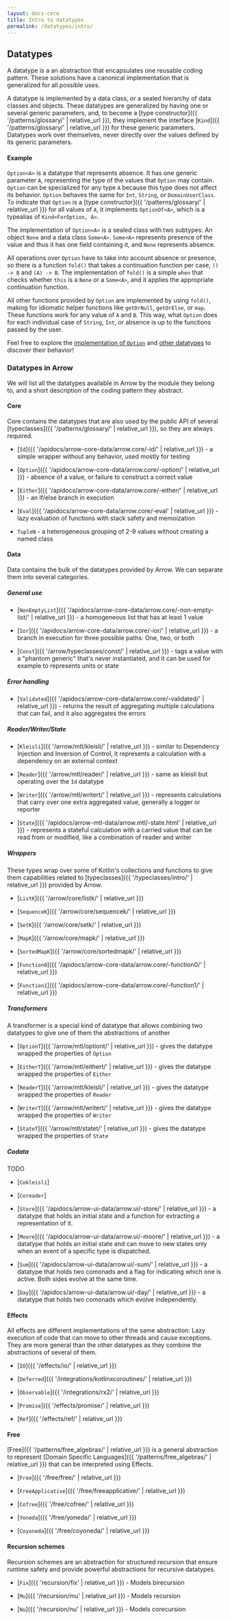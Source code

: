 ```yaml
---
layout: docs-core
title: Intro to datatypes
permalink: /datatypes/intro/
---
```


## Datatypes




A datatype is a an abstraction that encapsulates one reusable coding pattern.
These solutions have a canonical implementation that is generalized for all possible uses.

A datatype is implemented by a data class, or a sealed hierarchy of data classes and objects.
These datatypes are generalized by having one or several generic parameters,
and, to become a [type constructor]({{ '/patterns/glossary/' | relative_url }}), they implement the interface [`Kind`]({{ '/patterns/glossary/' | relative_url }}) for these generic parameters.
Datatypes work over themselves, never directly over the values defined by its generic parameters.

#### Example

`Option<A>` is a datatype that represents absence.
It has one generic parameter `A`, representing the type of the values that `Option` may contain.
`Option` can be specialized for any type `A` because this type does not affect its behavior.
`Option` behaves the same for `Int`, `String`, or `DomainUserClass`.
To indicate that `Option` is a [type constructor]({{ '/patterns/glossary/' | relative_url }}) for all values of `A`, it implements `OptionOf<A>`, which is a typealias of `Kind<ForOption, A>`.

The implementation of `Option<A>` is a sealed class with two subtypes: An object `None` and a data class `Some<A>`.
`Some<A>` represents presence of the value and thus it has one field containing it, and `None` represents absence.

All operations over `Option` have to take into account absence or presence,
so there is a function `fold()` that takes a continuation function per case, `() -> B` and `(A) -> B`.
The implementation of `fold()` is a simple `when` that checks whether `this` is a `None` or a `Some<A>`, and it applies the appropriate continuation function.

All other functions provided by `Option` are implemented by using `fold()`, making for idiomatic helper functions like `getOrNull`, `getOrElse`, or `map`. These functions work for any value of `A` and `B`. This way, what `Option` does for each individual case of `String`, `Int`, or absence is up to the functions passed by the user.

Feel free to explore the [implementation of `Option`](https://github.com/arrow-kt/arrow-core/blob/master/arrow-core/arrow-core/src/main/kotlin/arrow/core/extensions/option.kt) and [other datatypes](https://github.com/arrow-kt/arrow/tree/master/modules/core/arrow-core-data/src/main/kotlin/arrow/core) to discover their behavior!

### Datatypes in Arrow

We will list all the datatypes available in Arrow by the module they belong to, and a short description of the coding pattern they abstract.

#### Core

Core contains the datatypes that are also used by the public API of several [typeclasses]({{ '/patterns/glossary/' | relative_url }}),
so they are always required.

- [`Id`]({{ '/apidocs/arrow-core-data/arrow.core/-id/' | relative_url }}) - a simple wrapper without any behavior, used mostly for testing

- [`Option`]({{ '/apidocs/arrow-core-data/arrow.core/-option/' | relative_url }}) - absence of a value, or failure to construct a correct value

- [`Either`]({{ '/apidocs/arrow-core-data/arrow.core/-either/' | relative_url }}) - an if/else branch in execution

- [`Eval`]({{ '/apidocs/arrow-core-data/arrow.core/-eval' | relative_url }}) - lazy evaluation of functions with stack safety and memoization

- `TupleN` - a heterogeneous grouping of 2-9 values without creating a named class

#### Data

Data contains the bulk of the datatypes provided by Arrow. We can separate them into several categories.

##### General use

- [`NonEmptyList`]({{ '/apidocs/arrow-core-data/arrow.core/-non-empty-list/' | relative_url }}) - a homogeneous list that has at least 1 value

- [`Ior`]({{ '/apidocs/arrow-core-data/arrow.core/-ior/' | relative_url }}) - a branch in execution for three possible paths: One, two, or both

- [`Const`]({{ '/arrow/typeclasses/const/' | relative_url }}) - tags a value with a "phantom generic" that's never instantiated, and it can be used for example to represents units or state

##### Error handling

- [`Validated`]({{ '/apidocs/arrow-core-data/arrow.core/-validated/' | relative_url }}) - returns the result of aggregating multiple calculations that can fail, and it also aggregates the errors

##### Reader/Writer/State

- [`Kleisli`]({{ '/arrow/mtl/kleisli/' | relative_url }}) - similar to Dependency Injection and Inversion of Control, it represents a calculation with a dependency on an external context

- [`Reader`]({{ '/arrow/mtl/reader/' | relative_url }}) - same as kleisli but operating over the `Id` datatype

- [`Writer`]({{ '/arrow/mtl/writert/' | relative_url }}) - represents calculations that carry over one extra aggregated value, generally a logger or reporter

- [`State`]({{ '/apidocs/arrow-mtl-data/arrow.mtl/-state.html' | relative_url }}) - represents a stateful calculation with a carried value that can be read from or modified, like a combination of reader and writer

##### Wrappers

These types wrap over some of Kotlin's collections and functions to give them capabilities related to [typeclasses]({{ '/typeclasses/intro/' | relative_url }}) provided by Arrow.

- [`ListK`]({{ '/arrow/core/listk/' | relative_url }})

- [`SequenceK`]({{ '/arrow/core/sequencek/' | relative_url }})

- [`SetK`]({{ '/arrow/core/setk/' | relative_url }})

- [`MapK`]({{ '/arrow/core/mapk/' | relative_url }})

- [`SortedMapK`]({{ '/arrow/core/sortedmapk/' | relative_url }})

- [`Function0`]({{ '/apidocs/arrow-core-data/arrow.core/-function0/' | relative_url }})

- [`Function1`]({{ '/apidocs/arrow-core-data/arrow.core/-function1/' | relative_url }})

##### Transformers

A transformer is a special kind of datatype that allows combining two datatypes to give one of them the abstractions of another

- [`OptionT`]({{ '/arrow/mtl/optiont/' | relative_url }}) - gives the datatype wrapped the properties of `Option`

- [`EitherT`]({{ '/arrow/mtl/eithert/' | relative_url }}) - gives the datatype wrapped the properties of `Either`

- [`ReaderT`]({{ '/arrow/mtl/kleisli/' | relative_url }}) - gives the datatype wrapped the properties of `Reader`

- [`WriterT`]({{ '/arrow/mtl/writert/' | relative_url }}) - gives the datatype wrapped the properties of `Writer`

- [`StateT`]({{ '/arrow/mtl/statet/' | relative_url }}) - gives the datatype wrapped the properties of `State`


##### Codata

TODO

- [`Cokleisli`]

- [`Coreader`]

- [`Store`]({{ '/apidocs/arrow-ui-data/arrow.ui/-store/' | relative_url }}) - a datatype that holds an initial state and a function for extracting a representation of it.

- [`Moore`]({{ '/apidocs/arrow-ui-data/arrow.ui/-moore/' | relative_url }}) - a datatype that holds an initial state and can move to new states only when an event of a specific type is dispatched.

- [`Sum`]({{ '/apidocs/arrow-ui-data/arrow.ui/-sum/' | relative_url }}) - a datatype that holds two comonads and a flag for indicating which one is active. Both sides evolve at the same time.

- [`Day`]({{ '/apidocs/arrow-ui-data/arrow.ui/-day/' | relative_url }}) - a datatype that holds two comonads which evolve independently.

#### Effects

All effects are different implementations of the same abstraction: Lazy execution of code that can move to other threads and cause exceptions.
They are more general than the other datatypes as they combine the abstractions of several of them.

- [`IO`]({{ '/effects/io/' | relative_url }})

- [`Deferred`]({{ '/integrations/kotlinxcoroutines/' | relative_url }})

- [`Observable`]({{ '/integrations/rx2/' | relative_url }})

- [`Promise`]({{ '/effects/promise/' | relative_url }})

- [`Ref`]({{ '/effects/ref/' | relative_url }})

#### Free

[Free]({{ '/patterns/free_algebras/' | relative_url }}) is a general abstraction to represent [Domain Specific Languages]({{ '/patterns/free_algebras/' | relative_url }}) that can be interpreted using Effects.

- [`Free`]({{ '/free/free/' | relative_url }})

- [`FreeApplicative`]({{ '/free/freeapplicative/' | relative_url }})

- [`Cofree`]({{ '/free/cofree/' | relative_url }})

- [`Yoneda`]({{ '/free/yoneda/' | relative_url }})

- [`Coyoneda`]({{ '/free/coyoneda/' | relative_url }})

#### Recursion schemes

Recursion schemes are an abstraction for structured recursion that ensure runtime safety and provide powerful abstractions for recursive datatypes.

- [`Fix`]({{ 'recursion/fix' | relative_url }}) - Models birecursion

- [`Mu`]({{ '/recursion/mu' | relative_url }}) - Models recursion

- [`Nu`]({{ '/recursion/nu' | relative_url }}) - Models corecursion
